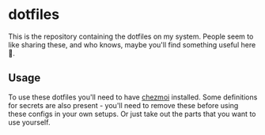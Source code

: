 # dotfiles
This is the repository containing the dotfiles on my system. People seem to like sharing these, and who knows, maybe you'll find something useful here :shrug:.

## Usage
To use these dotfiles you'll need to have [chezmoi](https://github.com/twpayne/chezmoi) installed. Some definitions for secrets are also present - you'll need to remove these before using these configs in your own setups. Or just take out the parts that you want to use yourself.
